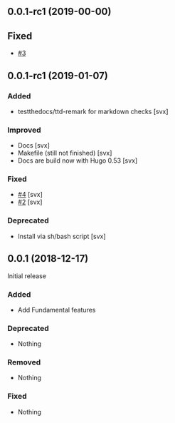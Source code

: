 ## 0.0.1-rc1 (2019-00-00)

## Fixed

- [#3](https://github.com/testthedocs/edic/issues/3)

## 0.0.1-rc1 (2019-01-07)

### Added

- testthedocs/ttd-remark for markdown checks [svx]

### Improved

- Docs [svx]
- Makefile (still not finished) [svx]
- Docs are build now with Hugo 0.53 [svx]

### Fixed

- [#4](https://github.com/goreleaser/goreleaser/issues/602) [svx]
- [#2](https://github.com/testthedocs/edic/issues/2) [svx]


### Deprecated

- Install via sh/bash script [svx]

## 0.0.1 (2018-12-17)

Initial release

### Added

- Add Fundamental features

### Deprecated

- Nothing

### Removed

- Nothing

### Fixed

- Nothing
